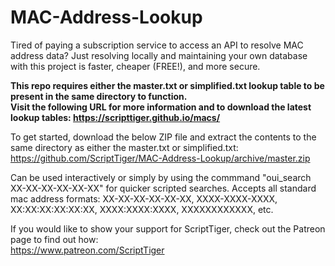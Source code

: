 # MAC-Address-Lookup
Tired of paying a subscription service to access an API to resolve MAC address data? Just resolving locally and maintaining your own database with this project is faster, cheaper (FREE!), and more secure.

**This repo requires either the master.txt or simplified.txt lookup table to be present in the same directory to function.  
Visit the following URL for more information and to download the latest lookup tables:
https://scripttiger.github.io/macs/**

To get started, download the below ZIP file and extract the contents to the same directory as either the master.txt or simplified.txt:  
https://github.com/ScriptTiger/MAC-Address-Lookup/archive/master.zip

Can be used interactively or simply by using the commmand "oui_search XX-XX-XX-XX-XX-XX" for quicker scripted searches. Accepts all standard mac address formats: XX-XX-XX-XX-XX-XX, XXXX-XXXX-XXXX, XX:XX:XX:XX:XX:XX, XXXX:XXXX:XXXX, XXXXXXXXXXXX, etc.

If you would like to show your support for ScriptTiger, check out the Patreon page to find out how:  
https://www.patreon.com/ScriptTiger

